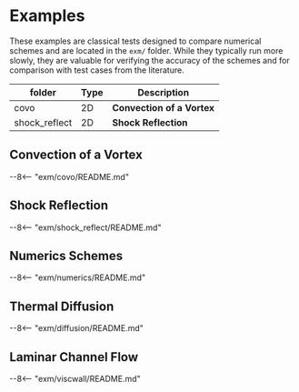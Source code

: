 # Examples

These examples are classical tests designed to compare numerical schemes and are located in the `exm/` folder. While they typically run more slowly, they are valuable for verifying the accuracy of the schemes and for comparison with test cases from the literature.

| folder                        |  Type          | Description                                                  |
| --------------------------- | ---------------|    --------------------------------------------------------- |
| covo                       | 2D             |   **Convection of a Vortex**                              |
| shock_reflect                       | 2D             |   **Shock Reflection**                              |


## Convection of a Vortex

--8<-- "exm/covo/README.md"

## Shock Reflection 

--8<-- "exm/shock_reflect/README.md"

## Numerics Schemes 

--8<-- "exm/numerics/README.md"

## Thermal Diffusion

--8<-- "exm/diffusion/README.md"

## Laminar Channel Flow

--8<-- "exm/viscwall/README.md"
